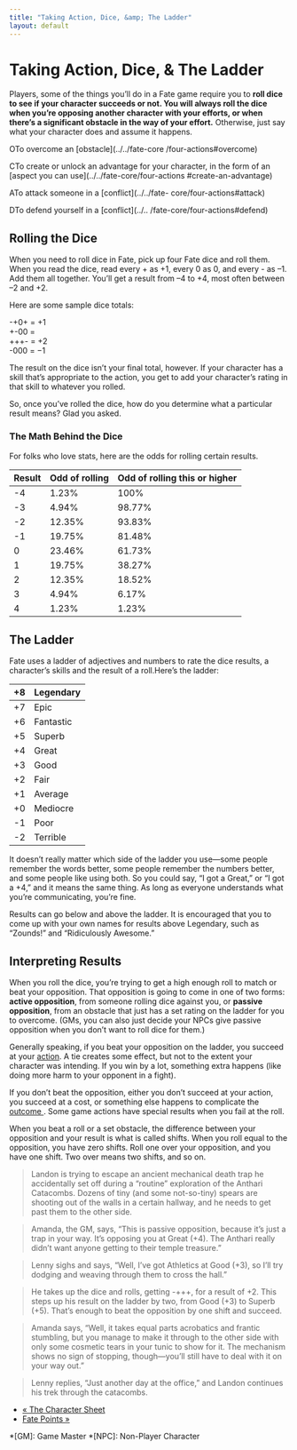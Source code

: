 ```yaml
---
title: "Taking Action, Dice, &amp; The Ladder"
layout: default
---
```

    

#  Taking Action, Dice, &amp; The Ladder

Players, some of the things you’ll do in a Fate game require you to **roll
dice to see if your character succeeds or not. You will always roll the dice
when you’re opposing another character with your efforts, or when there’s a
significant obstacle in the way of your effort.** Otherwise, just say what
your character does and assume it happens.

<span class="fate_font">O</span>To overcome an [obstacle](../../fate-core
/four-actions#overcome)

<span class="fate_font">C</span>To create or unlock an advantage for your character,
in the form of an [aspect you can use](../../fate-core/four-actions
#create-an-advantage)

<span class="fate_font">A</span>To attack someone in a [conflict](../../fate-
core/four-actions#attack)

<span class="fate_font">D</span>To defend yourself in a [conflict](../..
/fate-core/four-actions#defend)

## Rolling the Dice

When you need to roll dice in Fate, pick up four Fate dice and roll them. When
you read the dice, read every <span class="fate_font">+</span> as +1, every
<span class="fate_font">0</span> as 0, and every <span class="fate_font">-</span> as –1. Add
them all together. You’ll get a result from –4 to +4, most often between –2
and +2.

Here are some sample dice totals:

<span class="fate_font">-+0+</span> = +1  
<span class="fate_font">+-00</span> =  
<span class="fate_font">+++-</span> = +2  
<span class="fate_font">-000</span> = −1

The result on the dice isn’t your final total, however. If your character has
a skill that’s appropriate to the action, you get to add your character’s
rating in that skill to whatever you rolled.

So, once you’ve rolled the dice, how do you determine what a particular result
means? Glad you asked.

### The Math Behind the Dice

For folks who love stats, here are the odds for rolling certain results.

Result| Odd of rolling| Odd of rolling this or higher  
---|---|---  
-4| 1.23%| 100%  
-3| 4.94%| 98.77%  
-2| 12.35%| 93.83%  
-1| 19.75%| 81.48%  
0| 23.46%| 61.73%  
1| 19.75%| 38.27%  
2| 12.35%| 18.52%  
3| 4.94%| 6.17%  
4| 1.23%| 1.23%  
  
## The Ladder

Fate uses a ladder of adjectives and numbers to rate the dice results, a
character’s skills and the result of a roll.Here’s the ladder:

+8| Legendary  
---|---  
+7| Epic  
+6| Fantastic  
+5| Superb  
+4| Great  
+3| Good  
+2| Fair  
+1| Average  
+0| Mediocre  
-1| Poor  
-2| Terrible  
  
It doesn’t really matter which side of the ladder you use—some people remember
the words better, some people remember the numbers better, and some people
like using both. So you could say, “I got a Great,” or “I got a +4,” and it
means the same thing. As long as everyone understands what you’re
communicating, you’re fine.

Results can go below and above the ladder. It is encouraged that you to come
up with your own names for results above Legendary, such as “Zounds!” and
“Ridiculously Awesome.”

## Interpreting Results

When you roll the dice, you’re trying to get a high enough roll to match or
beat your opposition. That opposition is going to come in one of two forms:
**active opposition**, from someone rolling dice against you, or **passive
opposition**, from an obstacle that just has a set rating on the ladder for
you to overcome. (GMs, you can also just decide your NPCs give passive
opposition when you don’t want to roll dice for them.)

Generally speaking, if you beat your opposition on the ladder, you succeed at
your [action](../../fate-core/four-actions). A tie creates some
effect, but not to the extent your character was intending. If you win by a
lot, something extra happens (like doing more harm to your opponent in a
fight).

If you don’t beat the opposition, either you don’t succeed at your action, you
succeed at a cost, or something else happens to complicate the [outcome
](../../fate-core/four-outcomes). Some game actions have special
results when you fail at the roll.

When you beat a roll or a set obstacle, the difference between your opposition
and your result is what is called shifts. When you roll equal to the
opposition, you have zero shifts. Roll one over your opposition, and you have
one shift. Two over means two shifts, and so on.

> Landon is trying to escape an ancient mechanical death trap he accidentally
set off during a “routine” exploration of the Anthari Catacombs. Dozens of
tiny (and some not-so-tiny) spears are shooting out of the walls in a certain
hallway, and he needs to get past them to the other side.

>

> Amanda, the GM, says, “This is passive opposition, because it’s just a trap
in your way. It’s opposing you at Great (+4). The Anthari really didn’t want
anyone getting to their temple treasure.”

>

> Lenny sighs and says, “Well, I’ve got Athletics at Good (+3), so I’ll try
dodging and weaving through them to cross the hall.”

>

> He takes up the dice and rolls, getting <span class="fate_font">-+++</span>, for a
result of +2. This steps up his result on the ladder by two, from Good (+3) to
Superb (+5). That’s enough to beat the opposition by one shift and succeed.

>

> Amanda says, “Well, it takes equal parts acrobatics and frantic stumbling,
but you manage to make it through to the other side with only some cosmetic
tears in your tunic to show for it. The mechanism shows no sign of stopping,
though—you’ll still have to deal with it on your way out.”

>

> Lenny replies, “Just another day at the office,” and Landon continues his
trek through the catacombs.

  * [« The Character Sheet](/fate-srd/fate-core/character-sheet)
  * [Fate Points »](/fate-srd/fate-core/fate-points)

  *[GM]: Game Master
  *[NPC]: Non-Player Character

